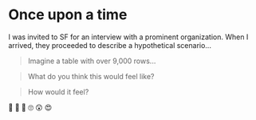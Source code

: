 # Once upon a time

I was invited to SF for an interview with a prominent organization.  When I arrived, they proceeded to describe a hypothetical scenario...

> Imagine a table with over 9,000 rows...

> What do you think this would feel like?

> How would it feel?

🤔
💭
🤩
🙄
😲
😍